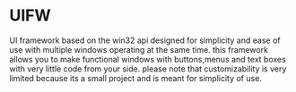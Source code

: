 # UIFW
UI framework based on the win32 api designed for simplicity and ease of use with multiple windows operating at the same time.
this framework allows you to make functional windows with buttons,menus and text boxes with very little code from your side.
please note that customizability is very limited because its a small project and is meant for simplicity of use.
